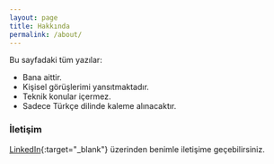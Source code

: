 ```yaml
---
layout: page
title: Hakkında
permalink: /about/
---
```


Bu sayfadaki tüm yazılar:

- Bana aittir.
- Kişisel görüşlerimi yansıtmaktadır.
- Teknik konular içermez.
- Sadece Türkçe dilinde kaleme alınacaktır.

### İletişim

[LinkedIn](https://www.linkedin.com/in/dursunturan/){:target="_blank"} üzerinden benimle iletişime geçebilirsiniz.